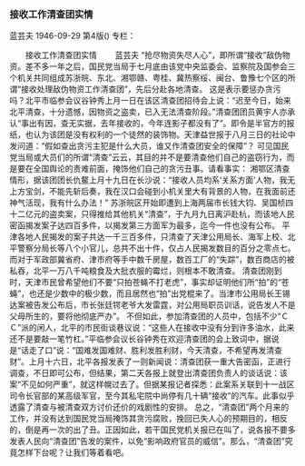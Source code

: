 ### 接收工作清查团实情
蓝芸夫
1946-09-29
第4版()
专栏：

　　接收工作清查团实情
　　蓝芸夫
    “抢尽物资失尽人心”，即所谓“接收”敌伪物资。差不多一年之后，国民党当局于七月底由该党中央监委会、监察院及国参会三个机关共同组成苏浙皖、东北、湘鄂赣、粤桂、冀热察绥、闽台、鲁豫七个区的所谓“接收处理敌伪物资工作清查团”，先后分赴各地清查。
    这是表示要惩办贪污吗？北平市临参会议谷钟秀上月一日在该区清查团招待会上说：“迟至今日，始来北平清查，十分遗憾，因物资之盗卖，已入无法清查阶段。”清查团团员黄宇人亦承认“事出有因，查无实据，去年接收的，今年连影子都没有了”。即令是半官方的报纸，也认为该团是没有权利的一个徒然的装饰物。天津益世报于八月三日的社论中发问道：“假如查出贪污主犯是什么大员，谁又作清查团安全的保障”？
    可见国民党当局或大员们的所谓“清查”云云，其目的并不是要清查他们自己的盗窃行为，而是要在全国舆论的责难前面，掩饰他们自己的贪污丑事。请看事实：
    湘鄂区清查情形，据该团团长仇鳌上月十九日在长沙说：“接收人员均系‘关系方面’人物，我无上方宝剑，不能先斩后奏，我在汉口会碰到小机关里大有背景的人物，在我面前还神气活现，我有什么办法！”
    苏浙皖区开始即遭到上海两届市长钱大钧、吴国桢四十二亿元的盗卖案，只得推给其他机关“清查”，于九月九日离沪赴杭，而该地人民密函揭发案子达四百多件，以揭发第三方面军为最多，迄今一件也没有公布。
    平津各地人民揭发的案子共达一千三百多件，只清查了天津公用局长、海军上校、北平警察分局长等八个小官儿，总共不出十件，仅占人民揭发数目的百分之零点七。而对于军政部冀省府、津市府等手中数千房屋，数百工厂的“失踪”，数百商店的被私吞，北平一万八千吨粮食及大批衣服的霉烂，则根本不敢清查。
    清查团刚到时，天津市民曾希望他们不要“只拍苍蝇不打老虎”，事实却证明他们所“拍”的“苍蝇”，也还是少数中的极少数，而且居然也“拍”出党棍来了。当津市公用局长王锡达案被告发公布后，市长张廷锷老爷大发雷霆，对公用局职员训话，说告发人不是父母所生的，要将他彻底严办”。
    不但如此，参加清查团的人员中，包括不少“ＣＣ”派的闲人，北平的市民街谈巷议说：“这些人在接收中没有分到许多油水，此来还不是要敲一笔竹杠。”平临参会议长谷钟秀在欢迎清查团的会上致词中，据说是“话走了口”说：“国难发国难财、胜利发胜利财，今天清查，不希望再发清查财”。上月十六日，北平各报发表了一则新闻说：清查团获一重大告密函，正进行调查，不日即可公布，但结果，第二天各报上就登出清查团负责人的谈话说：该案“不见如何严重”，就这样幌过去了。但据某报记者探悉：此案系关联到十一战区司令长官部的某高级军官，至今其私宅院中尚停有几十辆“接收”的汽车。此事似乎透露了清查与被清查双方讨价还价的戏剧性的安排。
    总之，“清查团”两个月来的工作，并没有达到国民党当局掩饰其贪污腐败，挽回已失人心的预期目的，相反的，倒是再一次的出了丑。正因如此，若干国民党机关报已在叫了，说各报不要多发表人民向“清查团”告发的案件，以免“影响政府官员的威信”。那么，“清查团”究竟怎样下台呢？让我们等着看吧。

